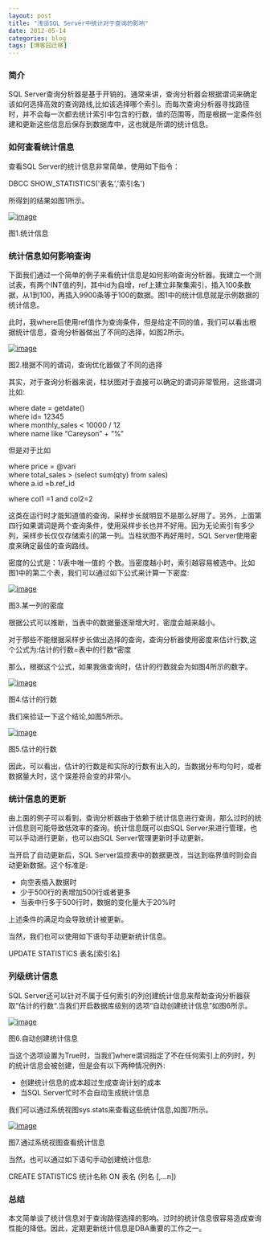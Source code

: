 ```yaml
---
layout: post
title: "浅谈SQL Server中统计对于查询的影响"
date: 2012-05-14
categories: blog
tags: [博客园迁移]
---
```


### 简介

SQL Server查询分析器是基于开销的。通常来讲，查询分析器会根据谓词来确定该如何选择高效的查询路线,比如该选择哪个索引。而每次查询分析器寻找路径时，并不会每一次都去统计索引中包含的行数，值的范围等，而是根据一定条件创建和更新这些信息后保存到数据库中，这也就是所谓的统计信息。

### 如何查看统计信息

查看SQL Server的统计信息非常简单，使用如下指令：

DBCC SHOW\_STATISTICS\('表名','索引名'\)

所得到的结果如图1所示。

[![image](https://cdn.jsdelivr.net/gh/careyson/careyson.github.io@main/assets/images/2012-05-14-sql-server/sql-server-20120514162846404.png)](http://images.cnblogs.com/cnblogs_com/CareySon/201205/20120514162559370.png)

图1.统计信息

### 统计信息如何影响查询

下面我们通过一个简单的例子来看统计信息是如何影响查询分析器。我建立一个测试表，有两个INT值的列，其中id为自增，ref上建立非聚集索引，插入100条数据，从1到100，再插入9900条等于100的数据。图1中的统计信息就是示例数据的统计信息。

此时，我where后使用ref值作为查询条件，但是给定不同的值，我们可以看出根据统计信息，查询分析器做出了不同的选择，如图2所示。

[![image](https://cdn.jsdelivr.net/gh/careyson/careyson.github.io@main/assets/images/2012-05-14-sql-server/sql-server-201205141628555510.png)](http://images.cnblogs.com/cnblogs_com/CareySon/201205/201205141628524727.png)

图2.根据不同的谓词，查询优化器做了不同的选择

其实，对于查询分析器来说，柱状图对于直接可以确定的谓词非常管用，这些谓词比如:

where date = getdate\(\)   
where id= 12345   
where monthly\_sales < 10000 / 12   
where name like “Careyson” + “%”

但是对于比如

where price = @vari   
where total\_sales > \(select sum\(qty\) from sales\)   
where a.id =b.ref\_id

where col1 =1 and col2=2

这类在运行时才能知道值的查询，采样步长就明显不是那么好用了。另外，上面第四行如果谓词是两个查询条件，使用采样步长也并不好用。因为无论索引有多少列，采样步长仅仅存储索引的第一列。当柱状图不再好用时，SQL Server使用密度来确定最佳的查询路线。

密度的公式是：1/表中唯一值的 个数。当密度越小时，索引越容易被选中。比如图1中的第二个表，我们可以通过如下公式来计算一下密度:

[![image](https://cdn.jsdelivr.net/gh/careyson/careyson.github.io@main/assets/images/2012-05-14-sql-server/sql-server-201205141628583784.png)](http://images.cnblogs.com/cnblogs_com/CareySon/201205/201205141628575901.png)

图3.某一列的密度

根据公式可以推断，当表中的数据量逐渐增大时，密度会越来越小。

对于那些不能根据采样步长做出选择的查询，查询分析器使用密度来估计行数,这个公式为:估计的行数=表中的行数\*密度

那么，根据这个公式，如果我做查询时，估计的行数就会为如图4所示的数字。

[![image](https://cdn.jsdelivr.net/gh/careyson/careyson.github.io@main/assets/images/2012-05-14-sql-server/sql-server-20120514162908219.png)](http://images.cnblogs.com/cnblogs_com/CareySon/201205/201205141629038239.png)

图4.估计的行数

我们来验证一下这个结论,如图5所示。

[![image](https://cdn.jsdelivr.net/gh/careyson/careyson.github.io@main/assets/images/2012-05-14-sql-server/sql-server-201205141629238111.png)](http://images.cnblogs.com/cnblogs_com/CareySon/201205/201205141629184245.png)

图5.估计的行数

因此，可以看出，估计的行数是和实际的行数有出入的，当数据分布均匀时，或者数据量大时，这个误差将会变的非常小。

### 统计信息的更新

由上面的例子可以看到，查询分析器由于依赖于统计信息进行查询，那么过时的统计信息则可能导致低效率的查询。统计信息既可以由SQL Server来进行管理，也可以手动进行更新，也可以由SQL Server管理更新时手动更新。

当开启了自动更新后，SQL Server监控表中的数据更改，当达到临界值时则会自动更新数据。这个标准是:

  * 向空表插入数据时 
  * 少于500行的表增加500行或者更多 
  * 当表中行多于500行时，数据的变化量大于20%时 



上述条件的满足均会导致统计被更新。

当然，我们也可以使用如下语句手动更新统计信息。

UPDATE STATISTICS 表名\[索引名\]

### 列级统计信息

SQL Server还可以针对不属于任何索引的列创建统计信息来帮助查询分析器获取”估计的行数“.当我们开启数据库级别的选项“自动创建统计信息”如图6所示。

[![image](https://cdn.jsdelivr.net/gh/careyson/careyson.github.io@main/assets/images/2012-05-14-sql-server/sql-server-201205141629332038.png)](http://images.cnblogs.com/cnblogs_com/CareySon/201205/201205141629279667.png)

图6.自动创建统计信息

当这个选项设置为True时，当我们where谓词指定了不在任何索引上的列时，列的统计信息会被创建，但是会有以下两种情况例外:

  * 创建统计信息的成本超过生成查询计划的成本 
  * 当SQL Server忙时不会自动生成统计信息 



我们可以通过系统视图sys.stats来查看这些统计信息,如图7所示。

[![image](https://cdn.jsdelivr.net/gh/careyson/careyson.github.io@main/assets/images/2012-05-14-sql-server/sql-server-201205141630385411.png)](http://images.cnblogs.com/cnblogs_com/CareySon/201205/20120514162945750.png)

图7.通过系统视图查看统计信息

当然，也可以通过如下语句手动创建统计信息:

CREATE STATISTICS 统计名称 ON 表名 \(列名 \[,...n\]\) 

### 总结

本文简单谈了统计信息对于查询路径选择的影响。过时的统计信息很容易造成查询性能的降低。因此，定期更新统计信息是DBA重要的工作之一。
